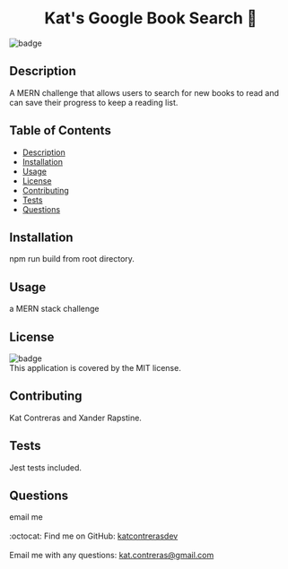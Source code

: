 
<h1 align="center">Kat's Google Book Search 🚀 </h1>

![badge](https://img.shields.io/badge/license-MIT-brightgreen)<br />
## Description
A MERN challenge that allows users to search for new books to read and can save their progress to keep a reading list.
## Table of Contents
- [Description](#description)
- [Installation](#installation)
- [Usage](#usage)
- [License](#license)
- [Contributing](#contributing)
- [Tests](#tests)
- [Questions](#questions)
## Installation
npm run build from root directory.
## Usage
a MERN stack challenge
## License
![badge](https://img.shields.io/badge/license-MIT-brightgreen)
<br />
This application is covered by the MIT license. 
## Contributing
Kat Contreras and Xander Rapstine.
## Tests
Jest tests included.
## Questions
email me <br />
<br />
:octocat: Find me on GitHub: [katcontrerasdev](https://github.com/katcontrerasdev)<br />
<br />
Email me with any questions: kat.contreras@gmail.com<br /><br />
  
